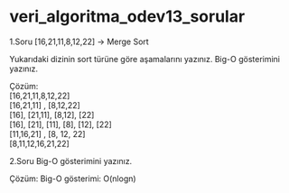# veri_algoritma_odev13_sorular

1.Soru
[16,21,11,8,12,22] -> Merge Sort

Yukarıdaki dizinin sort türüne göre aşamalarını yazınız.
Big-O gösterimini yazınız.

Çözüm:<br>
[16,21,11,8,12,22]<br>
[16,21,11] , [8,12,22]<br>
[16], [21,11], [8,12], [22]<br>
[16], [21], [11], [8], [12], [22]<br>
[11,16,21] , [8, 12, 22]<br>
[8,11,12,16,21,22]<br>

2.Soru
Big-O gösterimini yazınız.

Çözüm:
Big-O gösterimi: O(nlogn)

